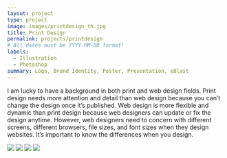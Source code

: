 ```yaml
---
layout: project
type: project
image: images/printdesign_th.jpg
title: Print Design
permalink: projects/printdesign
# All dates must be YYYY-MM-DD format!
labels:
  - Illustration
  - Photoshop
summary: Logo, Brand Identity, Poster, Presentation, eBlast 
---
```

I am lucky to have a background in both print and web design fields. Print design needs more attention and detail than web design because you can’t change the design once it’s published. Web design is more flexible and dynamic than print design because web designers can update or fix the design anytime. However, web designers need to concern with different screens, different browsers, file sizes, and font sizes when they design websites. It’s important to know the differences when you design.

<img class="ui image" src="{{ site.baseurl }}/images/yoga.jpg">

<img class="ui image" src="{{ site.baseurl }}/images/logos.jpg">

<img class="ui image" src="{{ site.baseurl }}/images/AIR_ppt.jpg">

<img class="ui image" src="{{ site.baseurl }}/images/icc.jpg">





